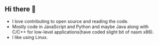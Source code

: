 ## Hi there 👋
- I love contributing to open source and reading the code.
- Mostly code in JavaScript and Python and maybe Java along with C/C++ for low-level applications(have coded slight bit of nasm x86).
- I like using Linux.
<!--
**debayangg/debayangg** is a ✨ _special_ ✨ repository because its `README.md` (this file) appears on your GitHub profile.

Here are some ideas to get you started:

- 🔭 I’m currently working on ...
- 🌱 I’m currently learning ...
- 👯 I’m looking to collaborate on ...
- 🤔 I’m looking for help with ...
- 💬 Ask me about ...
- 📫 How to reach me: ...
- 😄 Pronouns: ...
- ⚡ Fun fact: ...
-->
